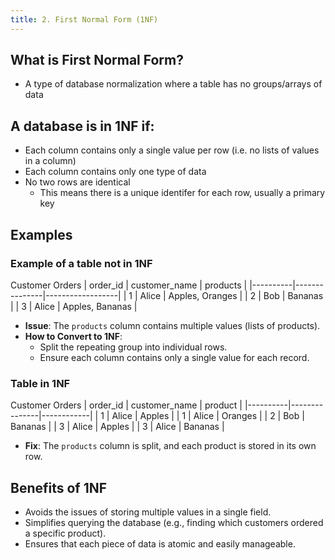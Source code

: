 ```yaml
---
title: 2. First Normal Form (1NF)
---
```


## What is First Normal Form?
  - A type of database normalization where a table has no groups/arrays of data

## A database is in 1NF if:
  - Each column contains only a single value per row (i.e. no lists of values in a column)
  - Each column contains only one type of data
  - No two rows are identical
    - This means there is a unique identifer for each row, usually a primary key

## Examples
### Example of a table **not** in 1NF

  Customer Orders
  | order_id | customer_name | products         |
  |----------|---------------|------------------|
  | 1        | Alice          | Apples, Oranges  |
  | 2        | Bob            | Bananas          |
  | 3        | Alice          | Apples, Bananas  |
    
  - **Issue**: The `products` column contains multiple values (lists of products).
  - **How to Convert to 1NF**:
    - Split the repeating group into individual rows.
    - Ensure each column contains only a single value for each record.

### Table in 1NF

  Customer Orders
  | order_id | customer_name | product    |
  |----------|---------------|------------|
  | 1        | Alice          | Apples     |
  | 1        | Alice          | Oranges    |
  | 2        | Bob            | Bananas    |
  | 3        | Alice          | Apples     |
  | 3        | Alice          | Bananas    |

  - **Fix**: The `products` column is split, and each product is stored in its own row.

## Benefits of 1NF
  - Avoids the issues of storing multiple values in a single field.
  - Simplifies querying the database (e.g., finding which customers ordered a specific product).
  - Ensures that each piece of data is atomic and easily manageable.